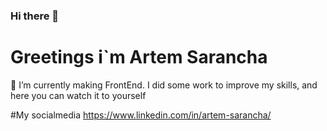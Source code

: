 ### Hi there 👋

<!--
**Aprioren/Aprioren** is a ✨ _special_ ✨ repository because its `README.md` (this file) appears on your GitHub profile.

Here are some ideas to get you started:

- 🔭 I’m currently working on ...
- 🌱 I’m currently learning ...
- 👯 I’m looking to collaborate on ...
- 🤔 I’m looking for help with ...
- 💬 Ask me about ...
- 📫 How to reach me: ...
- 😄 Pronouns: ...
- ⚡ Fun fact: ...
-->
<h1 style="margin 0 auto ">Greetings i`m Artem Sarancha</h1>
<p> 🌱 I’m currently making FrontEnd. I did some work to improve my skills, and here you can watch it to yourself </p>

#My socialmedia https://www.linkedin.com/in/artem-sarancha/

